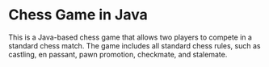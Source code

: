 # Chess Game in Java

This is a Java-based chess game that allows two players to compete in a standard chess match. 
The game includes all standard chess rules, such as castling, en passant, pawn promotion, checkmate, and stalemate.
